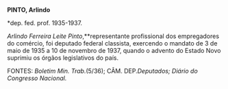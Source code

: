 **PINTO, Arlindo**

\*dep. fed. prof. 1935-1937.

*Arlindo Ferreira Leite Pinto*,**representante profissional dos
empregadores do comércio, foi deputado federal classista, exercendo o
mandato de 3 de maio de 1935 a 10 de novembro de 1937, quando o advento
do Estado Novo suprimiu os órgãos legislativos do país.

FONTES: *Boletim Min. Trab.*(5/36); CÂM. DEP.*Deputados; Diário do
Congresso Nacional.*

 
